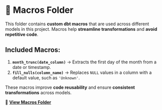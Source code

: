 # 📂 Macros Folder

This folder contains **custom dbt macros** that are used across different models in this project. Macros help **streamline transformations** and **avoid repetitive code**.

##  Included Macros:
1. **`month_trunc(date_column)`** → Extracts the first day of the month from a date or timestamp.
2. **`fill_nulls(column_name)`** → Replaces `NULL` values in a column with a default value, such as `'Unknown'`.

These macros improve **code reusability** and ensure **consistent transformations** across models.

📂 **[View Macros Folder](../macros.sql)**
